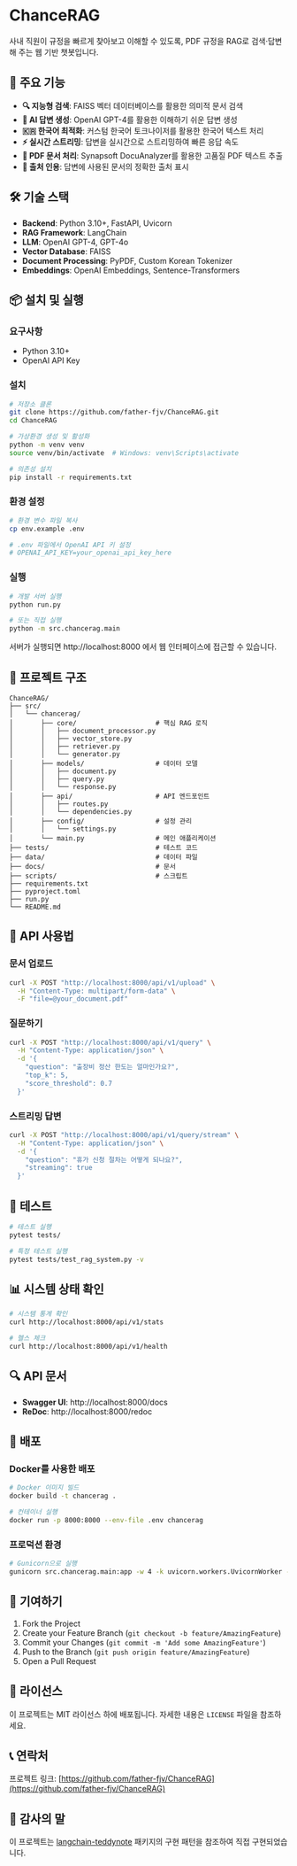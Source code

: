 # ChanceRAG

사내 직원이 규정을 빠르게 찾아보고 이해할 수 있도록, PDF 규정을 RAG로 검색·답변해 주는 웹 기반 챗봇입니다.

## 🚀 주요 기능

- **🔍 지능형 검색**: FAISS 벡터 데이터베이스를 활용한 의미적 문서 검색
- **🤖 AI 답변 생성**: OpenAI GPT-4를 활용한 이해하기 쉬운 답변 생성
- **🇰🇷 한국어 최적화**: 커스텀 한국어 토크나이저를 활용한 한국어 텍스트 처리
- **⚡ 실시간 스트리밍**: 답변을 실시간으로 스트리밍하여 빠른 응답 속도
- **📄 PDF 문서 처리**: Synapsoft DocuAnalyzer를 활용한 고품질 PDF 텍스트 추출
- **🔗 출처 인용**: 답변에 사용된 문서의 정확한 출처 표시

## 🛠️ 기술 스택

- **Backend**: Python 3.10+, FastAPI, Uvicorn
- **RAG Framework**: LangChain
- **LLM**: OpenAI GPT-4, GPT-4o
- **Vector Database**: FAISS
- **Document Processing**: PyPDF, Custom Korean Tokenizer
- **Embeddings**: OpenAI Embeddings, Sentence-Transformers

## 📦 설치 및 실행

### 요구사항

- Python 3.10+
- OpenAI API Key

### 설치

```bash
# 저장소 클론
git clone https://github.com/father-fjv/ChanceRAG.git
cd ChanceRAG

# 가상환경 생성 및 활성화
python -m venv venv
source venv/bin/activate  # Windows: venv\Scripts\activate

# 의존성 설치
pip install -r requirements.txt
```

### 환경 설정

```bash
# 환경 변수 파일 복사
cp env.example .env

# .env 파일에서 OpenAI API 키 설정
# OPENAI_API_KEY=your_openai_api_key_here
```

### 실행

```bash
# 개발 서버 실행
python run.py

# 또는 직접 실행
python -m src.chancerag.main
```

서버가 실행되면 http://localhost:8000 에서 웹 인터페이스에 접근할 수 있습니다.

## 📁 프로젝트 구조

```
ChanceRAG/
├── src/
│   └── chancerag/
│       ├── core/                    # 핵심 RAG 로직
│       │   ├── document_processor.py
│       │   ├── vector_store.py
│       │   ├── retriever.py
│       │   └── generator.py
│       ├── models/                  # 데이터 모델
│       │   ├── document.py
│       │   ├── query.py
│       │   └── response.py
│       ├── api/                     # API 엔드포인트
│       │   ├── routes.py
│       │   └── dependencies.py
│       ├── config/                  # 설정 관리
│       │   └── settings.py
│       └── main.py                  # 메인 애플리케이션
├── tests/                           # 테스트 코드
├── data/                            # 데이터 파일
├── docs/                            # 문서
├── scripts/                         # 스크립트
├── requirements.txt
├── pyproject.toml
├── run.py
└── README.md
```

## 🔧 API 사용법

### 문서 업로드

```bash
curl -X POST "http://localhost:8000/api/v1/upload" \
  -H "Content-Type: multipart/form-data" \
  -F "file=@your_document.pdf"
```

### 질문하기

```bash
curl -X POST "http://localhost:8000/api/v1/query" \
  -H "Content-Type: application/json" \
  -d '{
    "question": "출장비 정산 한도는 얼마인가요?",
    "top_k": 5,
    "score_threshold": 0.7
  }'
```

### 스트리밍 답변

```bash
curl -X POST "http://localhost:8000/api/v1/query/stream" \
  -H "Content-Type: application/json" \
  -d '{
    "question": "휴가 신청 절차는 어떻게 되나요?",
    "streaming": true
  }'
```

## 🧪 테스트

```bash
# 테스트 실행
pytest tests/

# 특정 테스트 실행
pytest tests/test_rag_system.py -v
```

## 📊 시스템 상태 확인

```bash
# 시스템 통계 확인
curl http://localhost:8000/api/v1/stats

# 헬스 체크
curl http://localhost:8000/api/v1/health
```

## 🔍 API 문서

- **Swagger UI**: http://localhost:8000/docs
- **ReDoc**: http://localhost:8000/redoc

## 🚀 배포

### Docker를 사용한 배포

```bash
# Docker 이미지 빌드
docker build -t chancerag .

# 컨테이너 실행
docker run -p 8000:8000 --env-file .env chancerag
```

### 프로덕션 환경

```bash
# Gunicorn으로 실행
gunicorn src.chancerag.main:app -w 4 -k uvicorn.workers.UvicornWorker --bind 0.0.0.0:8000
```

## 🤝 기여하기

1. Fork the Project
2. Create your Feature Branch (`git checkout -b feature/AmazingFeature`)
3. Commit your Changes (`git commit -m 'Add some AmazingFeature'`)
4. Push to the Branch (`git push origin feature/AmazingFeature`)
5. Open a Pull Request

## 📝 라이선스

이 프로젝트는 MIT 라이선스 하에 배포됩니다. 자세한 내용은 `LICENSE` 파일을 참조하세요.

## 📞 연락처

프로젝트 링크: [https://github.com/father-fjv/ChanceRAG](https://github.com/father-fjv/ChanceRAG)

## 🙏 감사의 말

이 프로젝트는 [langchain-teddynote](https://github.com/teddylee777/langchain-teddynote) 패키지의 구현 패턴을 참조하여 직접 구현되었습니다.